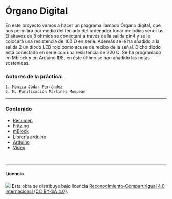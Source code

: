 # Órgano Digital

En este proyecto vamos a hacer un programa llamado Órgano digital, que nos permitirá por medio del teclado del ordenador tocar melodías sencillas. El altavoz de 8 ohmios se conectará a través de la salida pin4 y se le colocará una resistencia de 100 Ω en serie. Además se le ha añadido a la salida 2 un diodo LED rojo como acuse de recibo de la señal. Dicho diodo está conectado en serie con una resistencia de 220 Ω. Se ha programado en Mblock y en Arduino IDE, en éste último se han añadido las notas sostenidas.

### Autores de la práctica:
    1. Mónica Jódar Ferrández
    2. M. Purificación Martínez Mompeán

<hr>

### Contenido

- [Resumen](Resumen.pdf)
- [Fritzing](Fritzing.fzz)
- [mBlock](mBlock.sb2)
- [Librería arduino](pitches.h)
- [Arduino](Arduino.ino)
- [Video](Video.MOV)



<br>


***

#### Licencia

<img src="http://i.creativecommons.org/l/by-sa/4.0/88x31.png" /> Esta obra se distribuye bajo licencia [Reconocimiento-CompartirIgual 4.0 Internacional (CC BY-SA 4.0)](https://creativecommons.org/licenses/by-sa/4.0/deed.es_ES).
